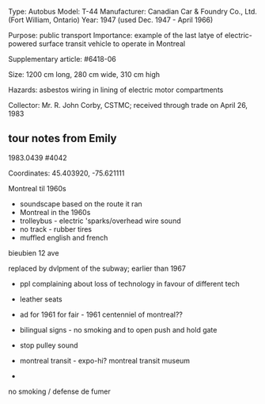Type: Autobus
Model: T-44
Manufacturer: Canadian Car & Foundry Co., Ltd. (Fort William, Ontario)
Year: 1947 (used Dec. 1947 - April 1966)

Purpose: public transport
Importance: example of the last latye of electric-powered surface transit vehicle to operate in Montreal

Supplementary article: #6418-06

Size: 1200 cm long, 280 cm wide, 310 cm high

Hazards: asbestos wiring in lining of electric motor compartments

Collector: Mr. R. John Corby, CSTMC; received through trade on April 26, 1983

## tour notes from Emily
1983.0439
#4042

Coordinates: 45.403920, -75.621111

Montreal til 1960s
- soundscape based on the route it ran
- Montreal in the 1960s
- trolleybus - electric 'sparks/overhead wire sound
- no track - rubber tires
- muffled english and french 

bieubien 12 ave

replaced by dvlpment of the subway; earlier than 1967
- ppl complaining about loss of technology in favour of different tech
- leather seats
- ad for 1961 for fair - 1961 centenniel of montreal??

- bilingual signs - no smoking and to open push and hold gate
- stop pulley sound
- montreal transit - expo-hi? montreal transit museum
- 

no smoking / defense de fumer

